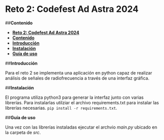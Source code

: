 # **Reto 2: Codefest Ad Astra 2024**

##**Contenido**
- [**Reto 2: Codefest Ad Astra 2024**](#**Reto-2:-Codefest-Ad-Astra-2024**)
 - [**Contenido**](#contenido)
 - [**Introducción**](#Introducción)
 - [**Instalación**](#Instalación)
 - [**Guía de uso**](#Guía-de-uso)

##**Introducción**

Para el reto 2 se implementa una aplicación en python capaz de realizar análisis de señales de radiofrecuencia a través de una interfaz gráfica.

##**Instalación**

El programa utiliza python3 para generar la interfaz junto con varias librerías. Para instalarlas utilziar el archivo requirements.txt para instalar las librerías necesarias. ```pip install -r requirements.txt```.

##**Guía de uso**

Una vez con las librerías instaladas ejecutar el archvio *main.py* ubicado en la carpeta de *src*. 